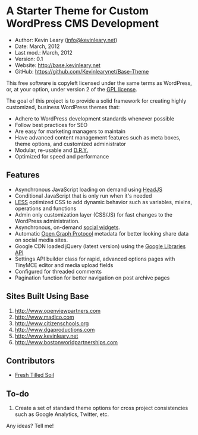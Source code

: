 # A Starter Theme for Custom WordPress CMS Development

* Author:    Kevin Leary (<info@kevinleary.net>)
* Date:      March, 2012
* Last mod.: March, 2012
* Version:   0.1
* Website:   <http://base.kevinleary.net>
* GitHub:    <https://github.com/Kevinlearynet/Base-Theme>

This free software is copyleft licensed under the same terms as WordPress, or,
at your option, under version 2 of the [GPL license](http://wordpress.org/about/gpl/).

The goal of this project is to provide a solid framework for creating highly customized, business WordPress themes that:

* Adhere to WordPress development standards whenever possible
* Follow best practices for SEO
* Are easy for marketing managers to maintain
* Have advanced content management features such as meta boxes, theme options, and customized administrator
* Modular, re-usable and [D.R.Y.](http://en.wikipedia.org/wiki/Don't_repeat_yourself)
* Optimized for speed and performance

## Features

* Asynchronous JavaScript loading on demand using [HeadJS](http://headjs.com/)
* Conditional JavaScript that is only run when it's needed
* [LESS](http://lesscss.org/) optimized CSS to add dynamic behavior such as variables, mixins, operations and functions
* Admin only customization layer (CSS/JS) for fast changes to the WordPress administration.
* Asynchronous, on-demand [social widgets](http://www.kevinleary.net/faster-social-sharing-widgets-ajax-jquery/).
* Automatic [Open Graph Protocol](http://ogp.me/) metadata for better looking share data on social media sites.
* Google CDN loaded jQuery (latest version) using the [Google Libraries API](http://code.google.com/apis/libraries/devguide.html)
* Settings API builder class for rapid, advanced options pages with TinyMCE editor and media upload fields
* Configured for threaded comments
* Pagination function for better navigation on post archive pages

## Sites Built Using Base

1. <http://www.openviewpartners.com>
2. <http://www.madico.com>
3. <http://www.citizenschools.org>
4. <http://www.dgaproductions.com>
4. <http://www.kevinleary.net>
4. <http://www.bostonworldpartnerships.com>

## Contributors

* [Fresh Tilled Soil](http://www.freshtilledsoil.com)

## To-do

1. Create a set of standard theme options for cross project consistencies such as Google Analytics, Twitter, etc.

Any ideas? Tell me!